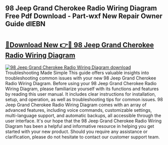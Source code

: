## 98 Jeep Grand Cherokee Radio Wiring Diagram Free Pdf Download - Part-wxf New Repair Owner Guide dIEBN

# <h2><a href="http://dfndoc6.blite.top/?on=98+Jeep+Grand+Cherokee+Radio+Wiring+Diagram">🔗Download New 👉🔴 98 Jeep Grand Cherokee Radio Wiring Diagram</a></h2>

[![98 Jeep Grand Cherokee Radio Wiring Diagram download](https://i.imgur.com/lujVjoI.png)](http://dfndoc6.blite.top/?on=98+Jeep+Grand+Cherokee+Radio+Wiring+Diagram)
Troubleshooting Made Simple This guide offers valuable insights into troubleshooting common issues with your new 98 Jeep Grand Cherokee Radio Wiring Diagram. Before using your 98 Jeep Grand Cherokee Radio Wiring Diagram, please familiarize yourself with its functions and features by reading this user manual. It includes clear instructions for installation, setup, and operation, as well as troubleshooting tips for common issues. 98 Jeep Grand Cherokee Radio Wiring Diagram comes with an array of advanced features, including voice commands, customizable settings, multi-language support, and automatic backups, all accessible through the user interface. It's our hope that the 98 Jeep Grand Cherokee Radio Wiring Diagram has been a helpful and informative resource in helping you get started with your new product. Should you require any assistance or clarification, please do not hesitate to contact our customer support team.
